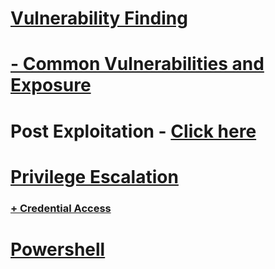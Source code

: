#  [Vulnerability Finding](https://github.com/sarathlalup/Cyber-security/tree/master/Windows%20Exploitaion/03.Vulnerability%20Finding)

#   [- Common Vulnerabilities and Exposure](https://github.com/sarathlalup/Cyber-security/blob/master/Windows%20Exploitaion/Common%20Vulnerabilities%20and%20Exposure.md)

# Post Exploitation - [Click here](https://github.com/sarathlalup/Cyber-security/tree/master/Windows%20Exploitaion/Post%20Exploitaion)

#  [Privilege Escalation](https://github.com/sarathlalup/Cyber-security/tree/master/Windows%20Exploitaion/Privilege%20escalation)

### [+ Credential Access](https://github.com/sarathlalup/Cyber-security/tree/master/Windows%20Exploitaion/Credential%20Access)

#   [Powershell](https://github.com/sarathlalup/Cyber-security/tree/master/Windows%20Exploitaion/Powershell)

